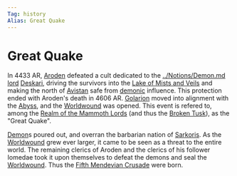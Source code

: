 ```yaml
---
Tag: history
Alias: Great Quake
---
```

# Great Quake
In 4433 AR, [Aroden](https://pathfinderwiki.com/wiki/Aroden "Aroden") defeated a cult dedicated to the [../Notions/Demon.md lord](demon) [Deskari](https://pathfinderwiki.com/wiki/Deskari "Deskari"), driving the survivors into the [Lake of Mists and Veils](https://pathfinderwiki.com/wiki/Lake_of_Mists_and_Veils "Lake of Mists and Veils") and making the north of [Avistan](../Places/Avistan.md) safe from [demonic](../Notions/Demon.md) influence. This protection ended with Aroden's death in 4606 AR. [Golarion](../Places/Golarion.md) moved into alignment with the [Abyss](../Places/Abyss.md), and the [Worldwound](../Places/Worldwound.md) was opened. This event is refered to, among the [Realm of the Mammoth Lords](../Places/Realm-of-the-Mammoth-Lords.md) (and thus the [Broken Tusk](../Organizations/Broken-Tusk.md)), as the "Great Quake". 

[Demon](../Notions/Demon.md)s poured out, and overran the barbarian nation of [Sarkoris](https://pathfinderwiki.com/wiki/Sarkoris "Sarkoris"). As the [Worldwound](../Places/Worldwound.md) grew ever larger, it came to be seen as a threat to the entire world. The remaining clerics of Aroden and the clerics of his follower Iomedae took it upon themselves to defeat the demons and seal the [Worldwound](../Places/Worldwound.md). Thus the [Fifth Mendevian Crusade](Fifth-Mendevian-Crusade.md) were born.